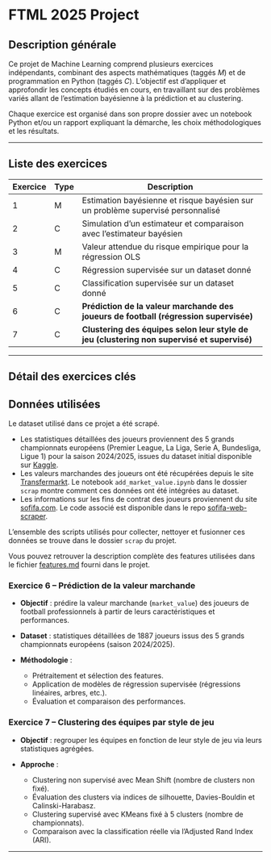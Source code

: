 # FTML 2025 Project

## Description générale

Ce projet de Machine Learning comprend plusieurs exercices indépendants, combinant des aspects mathématiques (taggés *M*) et de programmation en Python (taggés *C*). L’objectif est d’appliquer et approfondir les concepts étudiés en cours, en travaillant sur des problèmes variés allant de l’estimation bayésienne à la prédiction et au clustering.

Chaque exercice est organisé dans son propre dossier avec un notebook Python et/ou un rapport expliquant la démarche, les choix méthodologiques et les résultats.

---

## Liste des exercices

| Exercice | Type | Description                                                                                |
| -------- | ---- | ------------------------------------------------------------------------------------------ |
| 1        | M    | Estimation bayésienne et risque bayésien sur un problème supervisé personnalisé            |
| 2        | C    | Simulation d’un estimateur et comparaison avec l’estimateur bayésien                       |
| 3        | M    | Valeur attendue du risque empirique pour la régression OLS                                 |
| 4        | C    | Régression supervisée sur un dataset donné                                                 |
| 5        | C    | Classification supervisée sur un dataset donné                                             |
| 6        | C    | **Prédiction de la valeur marchande des joueurs de football (régression supervisée)**      |
| 7        | C    | **Clustering des équipes selon leur style de jeu (clustering non supervisé et supervisé)** |

---

## Détail des exercices clés

## Données utilisées

Le dataset utilisé dans ce projet a été scrapé.

* Les statistiques détaillées des joueurs proviennent des 5 grands championnats européens (Premier League, La Liga, Serie A, Bundesliga, Ligue 1) pour la saison 2024/2025, issues du dataset initial disponible sur [Kaggle](https://www.kaggle.com/datasets/hubertsidorowicz/football-players-stats-2024-2025).
* Les valeurs marchandes des joueurs ont été récupérées depuis le site [Transfermarkt](https://www.transfermarkt.com/). Le notebook `add_market_value.ipynb` dans le dossier `scrap` montre comment ces données ont été intégrées au dataset.
* Les informations sur les fins de contrat des joueurs proviennent du site [sofifa.com](https://www.sofifa.com/). Le code associé est disponible dans le repo [sofifa-web-scraper](https://github.com/SolideSpoke/sofifa-web-scraper/tree/main).

L’ensemble des scripts utilisés pour collecter, nettoyer et fusionner ces données se trouve dans le dossier `scrap` du projet.

Vous pouvez retrouver la description complète des features utilisées dans le fichier [features.md](features.md) fourni dans le projet.


### Exercice 6 – Prédiction de la valeur marchande

* **Objectif** : prédire la valeur marchande (`market_value`) des joueurs de football professionnels à partir de leurs caractéristiques et performances.
* **Dataset** : statistiques détaillées de 1887 joueurs issus des 5 grands championnats européens (saison 2024/2025).
* **Méthodologie** :

  * Prétraitement et sélection des features.
  * Application de modèles de régression supervisée (régressions linéaires, arbres, etc.).
  * Évaluation et comparaison des performances.

### Exercice 7 – Clustering des équipes par style de jeu

* **Objectif** : regrouper les équipes en fonction de leur style de jeu via leurs statistiques agrégées.
* **Approche** :

  * Clustering non supervisé avec Mean Shift (nombre de clusters non fixé).
  * Évaluation des clusters via indices de silhouette, Davies-Bouldin et Calinski-Harabasz.
  * Clustering supervisé avec KMeans fixé à 5 clusters (nombre de championnats).
  * Comparaison avec la classification réelle via l’Adjusted Rand Index (ARI).

---

